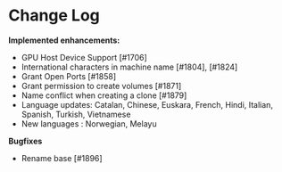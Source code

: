 # Change Log

**Implemented enhancements:**

- GPU Host Device Support [\#1706]
- International characters in machine name [\#1804], [\#1824]
- Grant Open Ports [\#1858]
- Grant permission to create volumes [\#1871]
- Name conflict when creating a clone [\#1879]
- Language updates: Catalan, Chinese, Euskara, French, Hindi, Italian, Spanish, Turkish, Vietnamese
- New languages : Norwegian, Melayu

**Bugfixes**

- Rename base [\#1896]


